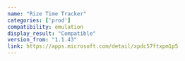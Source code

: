 ```yaml
---
name: "Rize Time Tracker"
categories: ['prod']
compatibility: emulation
display_result: "Compatible"
version_from: "1.1.43"
link: https://apps.microsoft.com/detail/xpdc57ftxpm1p5
---
```


